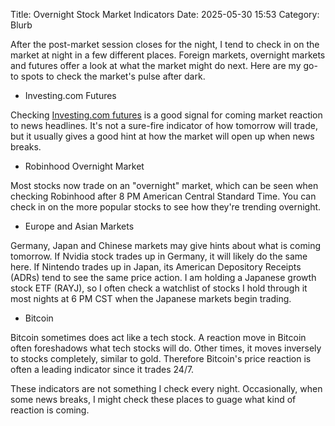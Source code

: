 Title: Overnight Stock Market Indicators 
Date: 2025-05-30 15:53
Category: Blurb

After the post-market session closes for the night, I tend to check in on the market at night in a few different places. Foreign markets, overnight markets and futures offer a look at what the market might do next. Here are my go-to spots to check the market's pulse after dark.

+ Investing.com Futures

Checking [Investing.com futures](https://www.investing.com/indices/indices-futures) is a good signal for coming market reaction to news headlines. It's not a sure-fire indicator of how tomorrow will trade, but it usually gives a good hint at how the market will open up when news breaks.

+ Robinhood Overnight Market

Most stocks now trade on an "overnight" market, which can be seen when checking Robinhood after 8 PM American Central Standard Time. You can check in on the more popular stocks to see how they're trending overnight.

+ Europe and Asian Markets

Germany, Japan and Chinese markets may give hints about what is coming tomorrow. If Nvidia stock trades up in Germany, it will likely do the same here. If Nintendo trades up in Japan, its American Depository Receipts (ADRs) tend to see the same price action. I am holding a Japanese growth stock ETF (RAYJ), so I often check a watchlist of stocks I hold through it most nights at 6 PM CST when the Japanese markets begin trading.

+ Bitcoin

Bitcoin sometimes does act like a tech stock. A reaction move in Bitcoin often foreshadows what tech stocks will do. Other times, it moves inversely to stocks completely, similar to gold. Therefore Bitcoin's price reaction is often a leading indicator since it trades 24/7.

These indicators are not something I check every night. Occasionally, when some news breaks, I might check these places to guage what kind of reaction is coming.